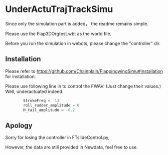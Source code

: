 # UnderActuTrajTrackSimu

Since only the simulation part is added，
the readme remains simple.

Please use the Flap3DOrgtest.wbt as the world file.

Before you run the simulation in webots, please change the "controller" dir.

## Installation
Please refer to https://github.com/Chainplain/FlappingwingSimu#installation for installation.

Please use following line in to control the FWAV: (Just change their values.) Well, underactuated indeed.
```python
        StrokeFreq =  13                
        roll_rudder_amplitude = 0
        H_tail_amplitude = -0.2   
```

## Apology
Sorry for losing the controller in FTslideControl.py,

However, the data are still provided in Newdata, feel free to use.
